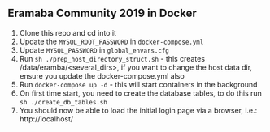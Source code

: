 Eramaba Community 2019 in Docker
--------------------------------
1. Clone this repo and cd into it
2. Update the `MYSQL_ROOT_PASSWORD` in `docker-compose.yml`
3. Update `MYSQL_PASSWORD` in `global_envars.cfg`
4. Run `sh ./prep_host_directory_struct.sh` - this creates /data/eramba/<several_dirs>, if you want to change the host data dir, ensure you update the docker-compose.yml also
5. Run `docker-compose up -d` - this will start containers in the background
6. On first time start, you need to create the database tables, to do this run `sh ./create_db_tables.sh`
7. You should now be able to load the initial login page via a browser, i.e.: http://localhost/

